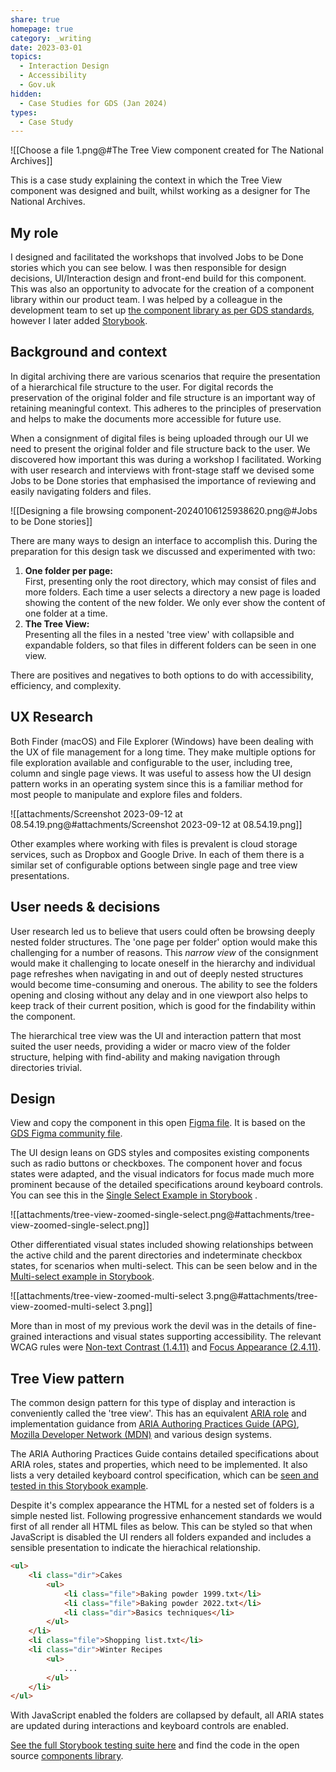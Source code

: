 ```yaml
---
share: true
homepage: true
category: _writing
date: 2023-03-01
topics:
  - Interaction Design
  - Accessibility
  - Gov.uk
hidden:
  - Case Studies for GDS (Jan 2024)
types:
  - Case Study
---
```



![[Choose a file 1.png@#The Tree View component created for The National Archives]]

This is a case study explaining the context in which the Tree View component was designed and built, whilst working as a designer for The National Archives. 

## My role
I designed and facilitated the workshops that involved Jobs to be Done stories which you can see below. I was then responsible for design decisions, UI/Interaction design and front-end build for this component. This was also an opportunity to advocate for the creation of a component library within our product team. I was helped by a colleague in the development team to set up [the component library as per GDS standards](https://github.com/nationalarchives/tdr-components), however I later added [Storybook](https://nationalarchives.github.io/tdr-components/?path=/story/tdr-docs--page). 

## Background and context

In digital archiving there are various scenarios that require the presentation of a hierarchical file structure to the user. For digital records the preservation of the original folder and file structure is an important way of retaining meaningful context. This adheres to the principles of preservation and helps to make the documents more accessible for future use. 

When a consignment of digital files is being uploaded through our UI we need to present the original folder and file structure back to the user. We discovered how important this was during a workshop I facilitated. Working with user research and interviews with front-stage staff we devised some Jobs to be Done stories that emphasised the importance of reviewing and easily navigating folders and files. 

![[Designing a file browsing component-20240106125938620.png@#Jobs to be Done stories]]


There are many ways to design an interface to accomplish this. During the preparation for this design task we discussed and experimented with two:  
1. **One folder per page:**<br>First, presenting only the root directory, which may consist of files and more folders. Each time a user selects a directory a new page is loaded showing the content of the new folder. We only ever show the content of one folder at a time. 
2. **The Tree View:**<br>Presenting all the files in a nested 'tree view' with collapsible and expandable folders, so that files in different folders can be seen in one view.

There are positives and negatives to both options to do with accessibility, efficiency, and complexity.  

## UX Research
Both Finder (macOS) and File Explorer (Windows) have been dealing with the UX of file management for a long time. They make multiple options for file exploration available and configurable to the user, including tree, column and single page views. It was useful to assess how the UI design pattern works in an operating system since this is a familiar method for most people to manipulate and explore files and folders. 

![[attachments/Screenshot 2023-09-12 at 08.54.19.png@#attachments/Screenshot 2023-09-12 at 08.54.19.png]]

Other examples where working with files is prevalent is cloud storage services, such as Dropbox and Google Drive. In each of them there is a similar set of configurable options between single page and tree view presentations. 

## User needs & decisions
User research led us to believe that users could often be browsing deeply nested folder structures. The 'one page per folder' option would make this challenging for a number of reasons. This *narrow view* of the consignment would make it challenging to locate oneself in the hierarchy and individual page refreshes when navigating in and out of deeply nested structures would become time-consuming and onerous. The ability to see the folders opening and closing without any delay and in one viewport also helps to keep track of their current position, which is good for the findability within the component. 

The hierarchical tree view was the UI and interaction pattern that most suited the user needs, providing a wider or macro view of the folder structure, helping with find-ability and making navigation through directories trivial.

## Design

View and copy the component in this open [Figma file](https://www.figma.com/file/Q1I8wOlOkKe5biTkXIzgIc/GDS-Tree-View?type=design&node-id=21012%3A12289&mode=design&t=mFYZ8jiYRr3z62yE-1). It is based on the [GDS Figma community file](https://www.figma.com/community/file/946837271092540314/GOV.UK-Design-System). 

<!-- 
> [!NOTE] Tidy up and publish as Figma component
> Currently the Figma file could be organised better so will return to this and make the Tree View a proper component.  
-->

The UI design leans on GDS styles and composites existing components such as radio buttons or checkboxes. The component hover and focus states were adapted, and the visual indicators for focus made much more prominent because of the detailed specifications around keyboard controls. You can see this in the [Single Select Example in Storybook](https://nationalarchives.github.io/tdr-components/?path=/story/tdr-tree-view--expand-select-and-display-selected) .

![[attachments/tree-view-zoomed-single-select.png@#attachments/tree-view-zoomed-single-select.png]]

Other differentiated visual states included showing relationships between the active child and the parent directories and indeterminate checkbox states, for scenarios when multi-select. This can be seen below and in the [Multi-select example in Storybook](https://nationalarchives.github.io/tdr-components/?path=/story/tdr-tree-view--multiple-select-child-sets-parent-to-indeterminate).

![[attachments/tree-view-zoomed-multi-select 3.png@#attachments/tree-view-zoomed-multi-select 3.png]]

More than in most of my previous work the devil was in the details of fine-grained interactions and visual states supporting accessibility. The relevant WCAG rules were [Non-text Contrast (1.4.11)](https://www.w3.org/WAI/WCAG22/Understanding/non-text-contrast.html) and [Focus Appearance (2.4.11)](https://www.w3.org/WAI/WCAG22/Understanding/focus-appearance.html).

## Tree View pattern
The common design pattern for this type of display and interaction is conveniently called the 'tree view'. This has an equivalent [ARIA role](https://www.w3.org/TR/2017/REC-wai-aria-1.1-20171214/#tree) and implementation guidance from [ARIA Authoring Practices Guide (APG)](https://www.w3.org/WAI/ARIA/apg/patterns/treeview/), [Mozilla Developer Network (MDN)](https://developer.mozilla.org/en-US/docs/Web/Accessibility/ARIA/Roles/tree_role) and various design systems.

<!-- See more 
[[UX Pattern - Tree view@#UX research on the Tree View]].
-->

The ARIA Authoring Practices Guide contains detailed specifications about ARIA roles, states and properties, which need to be implemented. It also lists a very detailed keyboard control specification, which can be [seen and tested in this Storybook example](https://nationalarchives.github.io/tdr-components/?path=/story/tdr-tree-view--keyboard-navigate-move-up-with-left-arrow).

Despite it's complex appearance the HTML for a nested set of folders is a simple nested list. Following progressive enhancement standards we would first of all render all HTML files as below. This can be styled so that when JavaScript is disabled the UI renders all folders expanded and includes a sensible presentation to indicate the hierachical relationship. 

```html
<ul>
	<li class="dir">Cakes
		<ul>
			<li class="file">Baking powder 1999.txt</li>
			<li class="file">Baking powder 2022.txt</li>
			<li class="dir">Basics techniques</li>
		</ul>
	</li>
	<li class="file">Shopping list.txt</li>
	<li class="dir">Winter Recipes
		<ul>
			...
		</ul>
	</li>
</ul>
```

With JavaScript enabled the folders are collapsed by default, all ARIA states are updated during interactions and keyboard controls are enabled.

[See the full Storybook testing suite here](https://nationalarchives.github.io/tdr-components/?path=/story/tdr-tree-view--default-single) and find the code in the open source [components library](https://github.com/nationalarchives/tdr-components).
